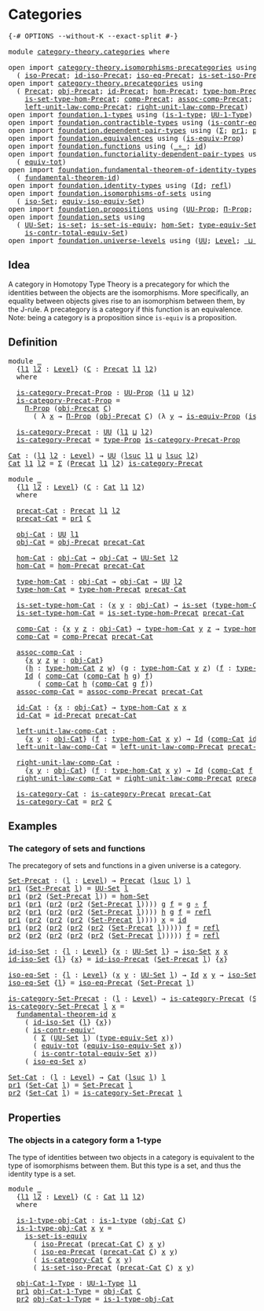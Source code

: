 # Categories

<pre class="Agda"><a id="23" class="Symbol">{-#</a> <a id="27" class="Keyword">OPTIONS</a> <a id="35" class="Pragma">--without-K</a> <a id="47" class="Pragma">--exact-split</a> <a id="61" class="Symbol">#-}</a>

<a id="66" class="Keyword">module</a> <a id="73" href="category-theory.categories.html" class="Module">category-theory.categories</a> <a id="100" class="Keyword">where</a>

<a id="107" class="Keyword">open</a> <a id="112" class="Keyword">import</a> <a id="119" href="category-theory.isomorphisms-precategories.html" class="Module">category-theory.isomorphisms-precategories</a> <a id="162" class="Keyword">using</a>
  <a id="170" class="Symbol">(</a> <a id="172" href="category-theory.isomorphisms-precategories.html#1426" class="Function">iso-Precat</a><a id="182" class="Symbol">;</a> <a id="184" href="category-theory.isomorphisms-precategories.html#2068" class="Function">id-iso-Precat</a><a id="197" class="Symbol">;</a> <a id="199" href="category-theory.isomorphisms-precategories.html#2501" class="Function">iso-eq-Precat</a><a id="212" class="Symbol">;</a> <a id="214" href="category-theory.isomorphisms-precategories.html#4373" class="Function">is-set-iso-Precat</a><a id="231" class="Symbol">)</a>
<a id="233" class="Keyword">open</a> <a id="238" class="Keyword">import</a> <a id="245" href="category-theory.precategories.html" class="Module">category-theory.precategories</a> <a id="275" class="Keyword">using</a>
  <a id="283" class="Symbol">(</a> <a id="285" href="category-theory.precategories.html#2242" class="Function">Precat</a><a id="291" class="Symbol">;</a> <a id="293" href="category-theory.precategories.html#2555" class="Function">obj-Precat</a><a id="303" class="Symbol">;</a> <a id="305" href="category-theory.precategories.html#3789" class="Function">id-Precat</a><a id="314" class="Symbol">;</a> <a id="316" href="category-theory.precategories.html#2600" class="Function">hom-Precat</a><a id="326" class="Symbol">;</a> <a id="328" href="category-theory.precategories.html#2674" class="Function">type-hom-Precat</a><a id="343" class="Symbol">;</a>
    <a id="349" href="category-theory.precategories.html#2772" class="Function">is-set-type-hom-Precat</a><a id="371" class="Symbol">;</a> <a id="373" href="category-theory.precategories.html#3056" class="Function">comp-Precat</a><a id="384" class="Symbol">;</a> <a id="386" href="category-theory.precategories.html#3361" class="Function">assoc-comp-Precat</a><a id="403" class="Symbol">;</a>
    <a id="409" href="category-theory.precategories.html#3884" class="Function">left-unit-law-comp-Precat</a><a id="434" class="Symbol">;</a> <a id="436" href="category-theory.precategories.html#4058" class="Function">right-unit-law-comp-Precat</a><a id="462" class="Symbol">)</a>
<a id="464" class="Keyword">open</a> <a id="469" class="Keyword">import</a> <a id="476" href="foundation.1-types.html" class="Module">foundation.1-types</a> <a id="495" class="Keyword">using</a> <a id="501" class="Symbol">(</a><a id="502" href="foundation-core.1-types.html#654" class="Function">is-1-type</a><a id="511" class="Symbol">;</a> <a id="513" href="foundation-core.1-types.html#720" class="Function">UU-1-Type</a><a id="522" class="Symbol">)</a>
<a id="524" class="Keyword">open</a> <a id="529" class="Keyword">import</a> <a id="536" href="foundation.contractible-types.html" class="Module">foundation.contractible-types</a> <a id="566" class="Keyword">using</a> <a id="572" class="Symbol">(</a><a id="573" href="foundation-core.contractible-types.html#3739" class="Function">is-contr-equiv&#39;</a><a id="588" class="Symbol">)</a>
<a id="590" class="Keyword">open</a> <a id="595" class="Keyword">import</a> <a id="602" href="foundation.dependent-pair-types.html" class="Module">foundation.dependent-pair-types</a> <a id="634" class="Keyword">using</a> <a id="640" class="Symbol">(</a><a id="641" href="foundation-core.dependent-pair-types.html#502" class="Record">Σ</a><a id="642" class="Symbol">;</a> <a id="644" href="foundation-core.dependent-pair-types.html#592" class="Field">pr1</a><a id="647" class="Symbol">;</a> <a id="649" href="foundation-core.dependent-pair-types.html#604" class="Field">pr2</a><a id="652" class="Symbol">)</a>
<a id="654" class="Keyword">open</a> <a id="659" class="Keyword">import</a> <a id="666" href="foundation.equivalences.html" class="Module">foundation.equivalences</a> <a id="690" class="Keyword">using</a> <a id="696" class="Symbol">(</a><a id="697" href="foundation.equivalences.html#13585" class="Function">is-equiv-Prop</a><a id="710" class="Symbol">)</a>
<a id="712" class="Keyword">open</a> <a id="717" class="Keyword">import</a> <a id="724" href="foundation.functions.html" class="Module">foundation.functions</a> <a id="745" class="Keyword">using</a> <a id="751" class="Symbol">(</a><a id="752" href="foundation-core.functions.html#407" class="Function Operator">_∘_</a><a id="755" class="Symbol">;</a> <a id="757" href="foundation-core.functions.html#309" class="Function">id</a><a id="759" class="Symbol">)</a>
<a id="761" class="Keyword">open</a> <a id="766" class="Keyword">import</a> <a id="773" href="foundation.functoriality-dependent-pair-types.html" class="Module">foundation.functoriality-dependent-pair-types</a> <a id="819" class="Keyword">using</a>
  <a id="827" class="Symbol">(</a> <a id="829" href="foundation-core.functoriality-dependent-pair-types.html#6804" class="Function">equiv-tot</a><a id="838" class="Symbol">)</a>
<a id="840" class="Keyword">open</a> <a id="845" class="Keyword">import</a> <a id="852" href="foundation.fundamental-theorem-of-identity-types.html" class="Module">foundation.fundamental-theorem-of-identity-types</a> <a id="901" class="Keyword">using</a>
  <a id="909" class="Symbol">(</a> <a id="911" href="foundation-core.fundamental-theorem-of-identity-types.html#1888" class="Function">fundamental-theorem-id</a><a id="933" class="Symbol">)</a>
<a id="935" class="Keyword">open</a> <a id="940" class="Keyword">import</a> <a id="947" href="foundation.identity-types.html" class="Module">foundation.identity-types</a> <a id="973" class="Keyword">using</a> <a id="979" class="Symbol">(</a><a id="980" href="foundation-core.identity-types.html#641" class="Datatype">Id</a><a id="982" class="Symbol">;</a> <a id="984" href="foundation-core.identity-types.html#694" class="InductiveConstructor">refl</a><a id="988" class="Symbol">)</a>
<a id="990" class="Keyword">open</a> <a id="995" class="Keyword">import</a> <a id="1002" href="foundation.isomorphisms-of-sets.html" class="Module">foundation.isomorphisms-of-sets</a> <a id="1034" class="Keyword">using</a>
  <a id="1042" class="Symbol">(</a> <a id="1044" href="foundation.isomorphisms-of-sets.html#1361" class="Function">iso-Set</a><a id="1051" class="Symbol">;</a> <a id="1053" href="foundation.isomorphisms-of-sets.html#3013" class="Function">equiv-iso-equiv-Set</a><a id="1072" class="Symbol">)</a>
<a id="1074" class="Keyword">open</a> <a id="1079" class="Keyword">import</a> <a id="1086" href="foundation.propositions.html" class="Module">foundation.propositions</a> <a id="1110" class="Keyword">using</a> <a id="1116" class="Symbol">(</a><a id="1117" href="foundation-core.propositions.html#1322" class="Function">UU-Prop</a><a id="1124" class="Symbol">;</a> <a id="1126" href="foundation.propositions.html#1941" class="Function">Π-Prop</a><a id="1132" class="Symbol">;</a> <a id="1134" href="foundation-core.propositions.html#1424" class="Function">type-Prop</a><a id="1143" class="Symbol">)</a>
<a id="1145" class="Keyword">open</a> <a id="1150" class="Keyword">import</a> <a id="1157" href="foundation.sets.html" class="Module">foundation.sets</a> <a id="1173" class="Keyword">using</a>
  <a id="1181" class="Symbol">(</a> <a id="1183" href="foundation-core.sets.html#1177" class="Function">UU-Set</a><a id="1189" class="Symbol">;</a> <a id="1191" href="foundation-core.sets.html#1099" class="Function">is-set</a><a id="1197" class="Symbol">;</a> <a id="1199" href="foundation-core.sets.html#3234" class="Function">is-set-is-equiv</a><a id="1214" class="Symbol">;</a> <a id="1216" href="foundation.sets.html#3908" class="Function">hom-Set</a><a id="1223" class="Symbol">;</a> <a id="1225" href="foundation.sets.html#4543" class="Function">type-equiv-Set</a><a id="1239" class="Symbol">;</a>
    <a id="1245" href="foundation.sets.html#5028" class="Function">is-contr-total-equiv-Set</a><a id="1269" class="Symbol">)</a>
<a id="1271" class="Keyword">open</a> <a id="1276" class="Keyword">import</a> <a id="1283" href="foundation.universe-levels.html" class="Module">foundation.universe-levels</a> <a id="1310" class="Keyword">using</a> <a id="1316" class="Symbol">(</a><a id="1317" href="foundation-core.universe-levels.html#222" class="Primitive">UU</a><a id="1319" class="Symbol">;</a> <a id="1321" href="Agda.Primitive.html#597" class="Postulate">Level</a><a id="1326" class="Symbol">;</a> <a id="1328" href="Agda.Primitive.html#810" class="Primitive Operator">_⊔_</a><a id="1331" class="Symbol">;</a> <a id="1333" href="Agda.Primitive.html#780" class="Primitive">lsuc</a><a id="1337" class="Symbol">)</a>
</pre>
## Idea

A category in Homotopy Type Theory is a precategory for which the identities between the objects are the isomorphisms. More specifically, an equality between objects gives rise to an isomorphism between them, by the J-rule. A precategory is a category if this function is an equivalence. Note: being a category is a proposition since `is-equiv` is a proposition.

## Definition

<pre class="Agda"><a id="1740" class="Keyword">module</a> <a id="1747" href="category-theory.categories.html#1747" class="Module">_</a>
  <a id="1751" class="Symbol">{</a><a id="1752" href="category-theory.categories.html#1752" class="Bound">l1</a> <a id="1755" href="category-theory.categories.html#1755" class="Bound">l2</a> <a id="1758" class="Symbol">:</a> <a id="1760" href="Agda.Primitive.html#597" class="Postulate">Level</a><a id="1765" class="Symbol">}</a> <a id="1767" class="Symbol">(</a><a id="1768" href="category-theory.categories.html#1768" class="Bound">C</a> <a id="1770" class="Symbol">:</a> <a id="1772" href="category-theory.precategories.html#2242" class="Function">Precat</a> <a id="1779" href="category-theory.categories.html#1752" class="Bound">l1</a> <a id="1782" href="category-theory.categories.html#1755" class="Bound">l2</a><a id="1784" class="Symbol">)</a>
  <a id="1788" class="Keyword">where</a>

  <a id="1797" href="category-theory.categories.html#1797" class="Function">is-category-Precat-Prop</a> <a id="1821" class="Symbol">:</a> <a id="1823" href="foundation-core.propositions.html#1322" class="Function">UU-Prop</a> <a id="1831" class="Symbol">(</a><a id="1832" href="category-theory.categories.html#1752" class="Bound">l1</a> <a id="1835" href="Agda.Primitive.html#810" class="Primitive Operator">⊔</a> <a id="1837" href="category-theory.categories.html#1755" class="Bound">l2</a><a id="1839" class="Symbol">)</a>
  <a id="1843" href="category-theory.categories.html#1797" class="Function">is-category-Precat-Prop</a> <a id="1867" class="Symbol">=</a>
    <a id="1873" href="foundation.propositions.html#1941" class="Function">Π-Prop</a> <a id="1880" class="Symbol">(</a><a id="1881" href="category-theory.precategories.html#2555" class="Function">obj-Precat</a> <a id="1892" href="category-theory.categories.html#1768" class="Bound">C</a><a id="1893" class="Symbol">)</a>
      <a id="1901" class="Symbol">(</a> <a id="1903" class="Symbol">λ</a> <a id="1905" href="category-theory.categories.html#1905" class="Bound">x</a> <a id="1907" class="Symbol">→</a> <a id="1909" href="foundation.propositions.html#1941" class="Function">Π-Prop</a> <a id="1916" class="Symbol">(</a><a id="1917" href="category-theory.precategories.html#2555" class="Function">obj-Precat</a> <a id="1928" href="category-theory.categories.html#1768" class="Bound">C</a><a id="1929" class="Symbol">)</a> <a id="1931" class="Symbol">(λ</a> <a id="1934" href="category-theory.categories.html#1934" class="Bound">y</a> <a id="1936" class="Symbol">→</a> <a id="1938" href="foundation.equivalences.html#13585" class="Function">is-equiv-Prop</a> <a id="1952" class="Symbol">(</a><a id="1953" href="category-theory.isomorphisms-precategories.html#2501" class="Function">iso-eq-Precat</a> <a id="1967" href="category-theory.categories.html#1768" class="Bound">C</a> <a id="1969" href="category-theory.categories.html#1905" class="Bound">x</a> <a id="1971" href="category-theory.categories.html#1934" class="Bound">y</a><a id="1972" class="Symbol">)))</a>

  <a id="1979" href="category-theory.categories.html#1979" class="Function">is-category-Precat</a> <a id="1998" class="Symbol">:</a> <a id="2000" href="foundation-core.universe-levels.html#222" class="Primitive">UU</a> <a id="2003" class="Symbol">(</a><a id="2004" href="category-theory.categories.html#1752" class="Bound">l1</a> <a id="2007" href="Agda.Primitive.html#810" class="Primitive Operator">⊔</a> <a id="2009" href="category-theory.categories.html#1755" class="Bound">l2</a><a id="2011" class="Symbol">)</a>
  <a id="2015" href="category-theory.categories.html#1979" class="Function">is-category-Precat</a> <a id="2034" class="Symbol">=</a> <a id="2036" href="foundation-core.propositions.html#1424" class="Function">type-Prop</a> <a id="2046" href="category-theory.categories.html#1797" class="Function">is-category-Precat-Prop</a>

<a id="Cat"></a><a id="2071" href="category-theory.categories.html#2071" class="Function">Cat</a> <a id="2075" class="Symbol">:</a> <a id="2077" class="Symbol">(</a><a id="2078" href="category-theory.categories.html#2078" class="Bound">l1</a> <a id="2081" href="category-theory.categories.html#2081" class="Bound">l2</a> <a id="2084" class="Symbol">:</a> <a id="2086" href="Agda.Primitive.html#597" class="Postulate">Level</a><a id="2091" class="Symbol">)</a> <a id="2093" class="Symbol">→</a> <a id="2095" href="foundation-core.universe-levels.html#222" class="Primitive">UU</a> <a id="2098" class="Symbol">(</a><a id="2099" href="Agda.Primitive.html#780" class="Primitive">lsuc</a> <a id="2104" href="category-theory.categories.html#2078" class="Bound">l1</a> <a id="2107" href="Agda.Primitive.html#810" class="Primitive Operator">⊔</a> <a id="2109" href="Agda.Primitive.html#780" class="Primitive">lsuc</a> <a id="2114" href="category-theory.categories.html#2081" class="Bound">l2</a><a id="2116" class="Symbol">)</a>
<a id="2118" href="category-theory.categories.html#2071" class="Function">Cat</a> <a id="2122" href="category-theory.categories.html#2122" class="Bound">l1</a> <a id="2125" href="category-theory.categories.html#2125" class="Bound">l2</a> <a id="2128" class="Symbol">=</a> <a id="2130" href="foundation-core.dependent-pair-types.html#502" class="Record">Σ</a> <a id="2132" class="Symbol">(</a><a id="2133" href="category-theory.precategories.html#2242" class="Function">Precat</a> <a id="2140" href="category-theory.categories.html#2122" class="Bound">l1</a> <a id="2143" href="category-theory.categories.html#2125" class="Bound">l2</a><a id="2145" class="Symbol">)</a> <a id="2147" href="category-theory.categories.html#1979" class="Function">is-category-Precat</a>

<a id="2167" class="Keyword">module</a> <a id="2174" href="category-theory.categories.html#2174" class="Module">_</a>
  <a id="2178" class="Symbol">{</a><a id="2179" href="category-theory.categories.html#2179" class="Bound">l1</a> <a id="2182" href="category-theory.categories.html#2182" class="Bound">l2</a> <a id="2185" class="Symbol">:</a> <a id="2187" href="Agda.Primitive.html#597" class="Postulate">Level</a><a id="2192" class="Symbol">}</a> <a id="2194" class="Symbol">(</a><a id="2195" href="category-theory.categories.html#2195" class="Bound">C</a> <a id="2197" class="Symbol">:</a> <a id="2199" href="category-theory.categories.html#2071" class="Function">Cat</a> <a id="2203" href="category-theory.categories.html#2179" class="Bound">l1</a> <a id="2206" href="category-theory.categories.html#2182" class="Bound">l2</a><a id="2208" class="Symbol">)</a>
  <a id="2212" class="Keyword">where</a>

  <a id="2221" href="category-theory.categories.html#2221" class="Function">precat-Cat</a> <a id="2232" class="Symbol">:</a> <a id="2234" href="category-theory.precategories.html#2242" class="Function">Precat</a> <a id="2241" href="category-theory.categories.html#2179" class="Bound">l1</a> <a id="2244" href="category-theory.categories.html#2182" class="Bound">l2</a>
  <a id="2249" href="category-theory.categories.html#2221" class="Function">precat-Cat</a> <a id="2260" class="Symbol">=</a> <a id="2262" href="foundation-core.dependent-pair-types.html#592" class="Field">pr1</a> <a id="2266" href="category-theory.categories.html#2195" class="Bound">C</a>

  <a id="2271" href="category-theory.categories.html#2271" class="Function">obj-Cat</a> <a id="2279" class="Symbol">:</a> <a id="2281" href="foundation-core.universe-levels.html#222" class="Primitive">UU</a> <a id="2284" href="category-theory.categories.html#2179" class="Bound">l1</a>
  <a id="2289" href="category-theory.categories.html#2271" class="Function">obj-Cat</a> <a id="2297" class="Symbol">=</a> <a id="2299" href="category-theory.precategories.html#2555" class="Function">obj-Precat</a> <a id="2310" href="category-theory.categories.html#2221" class="Function">precat-Cat</a>

  <a id="2324" href="category-theory.categories.html#2324" class="Function">hom-Cat</a> <a id="2332" class="Symbol">:</a> <a id="2334" href="category-theory.categories.html#2271" class="Function">obj-Cat</a> <a id="2342" class="Symbol">→</a> <a id="2344" href="category-theory.categories.html#2271" class="Function">obj-Cat</a> <a id="2352" class="Symbol">→</a> <a id="2354" href="foundation-core.sets.html#1177" class="Function">UU-Set</a> <a id="2361" href="category-theory.categories.html#2182" class="Bound">l2</a>
  <a id="2366" href="category-theory.categories.html#2324" class="Function">hom-Cat</a> <a id="2374" class="Symbol">=</a> <a id="2376" href="category-theory.precategories.html#2600" class="Function">hom-Precat</a> <a id="2387" href="category-theory.categories.html#2221" class="Function">precat-Cat</a>

  <a id="2401" href="category-theory.categories.html#2401" class="Function">type-hom-Cat</a> <a id="2414" class="Symbol">:</a> <a id="2416" href="category-theory.categories.html#2271" class="Function">obj-Cat</a> <a id="2424" class="Symbol">→</a> <a id="2426" href="category-theory.categories.html#2271" class="Function">obj-Cat</a> <a id="2434" class="Symbol">→</a> <a id="2436" href="foundation-core.universe-levels.html#222" class="Primitive">UU</a> <a id="2439" href="category-theory.categories.html#2182" class="Bound">l2</a>
  <a id="2444" href="category-theory.categories.html#2401" class="Function">type-hom-Cat</a> <a id="2457" class="Symbol">=</a> <a id="2459" href="category-theory.precategories.html#2674" class="Function">type-hom-Precat</a> <a id="2475" href="category-theory.categories.html#2221" class="Function">precat-Cat</a>

  <a id="2489" href="category-theory.categories.html#2489" class="Function">is-set-type-hom-Cat</a> <a id="2509" class="Symbol">:</a> <a id="2511" class="Symbol">(</a><a id="2512" href="category-theory.categories.html#2512" class="Bound">x</a> <a id="2514" href="category-theory.categories.html#2514" class="Bound">y</a> <a id="2516" class="Symbol">:</a> <a id="2518" href="category-theory.categories.html#2271" class="Function">obj-Cat</a><a id="2525" class="Symbol">)</a> <a id="2527" class="Symbol">→</a> <a id="2529" href="foundation-core.sets.html#1099" class="Function">is-set</a> <a id="2536" class="Symbol">(</a><a id="2537" href="category-theory.categories.html#2401" class="Function">type-hom-Cat</a> <a id="2550" href="category-theory.categories.html#2512" class="Bound">x</a> <a id="2552" href="category-theory.categories.html#2514" class="Bound">y</a><a id="2553" class="Symbol">)</a>
  <a id="2557" href="category-theory.categories.html#2489" class="Function">is-set-type-hom-Cat</a> <a id="2577" class="Symbol">=</a> <a id="2579" href="category-theory.precategories.html#2772" class="Function">is-set-type-hom-Precat</a> <a id="2602" href="category-theory.categories.html#2221" class="Function">precat-Cat</a>

  <a id="2616" href="category-theory.categories.html#2616" class="Function">comp-Cat</a> <a id="2625" class="Symbol">:</a> <a id="2627" class="Symbol">{</a><a id="2628" href="category-theory.categories.html#2628" class="Bound">x</a> <a id="2630" href="category-theory.categories.html#2630" class="Bound">y</a> <a id="2632" href="category-theory.categories.html#2632" class="Bound">z</a> <a id="2634" class="Symbol">:</a> <a id="2636" href="category-theory.categories.html#2271" class="Function">obj-Cat</a><a id="2643" class="Symbol">}</a> <a id="2645" class="Symbol">→</a> <a id="2647" href="category-theory.categories.html#2401" class="Function">type-hom-Cat</a> <a id="2660" href="category-theory.categories.html#2630" class="Bound">y</a> <a id="2662" href="category-theory.categories.html#2632" class="Bound">z</a> <a id="2664" class="Symbol">→</a> <a id="2666" href="category-theory.categories.html#2401" class="Function">type-hom-Cat</a> <a id="2679" href="category-theory.categories.html#2628" class="Bound">x</a> <a id="2681" href="category-theory.categories.html#2630" class="Bound">y</a> <a id="2683" class="Symbol">→</a> <a id="2685" href="category-theory.categories.html#2401" class="Function">type-hom-Cat</a> <a id="2698" href="category-theory.categories.html#2628" class="Bound">x</a> <a id="2700" href="category-theory.categories.html#2632" class="Bound">z</a>
  <a id="2704" href="category-theory.categories.html#2616" class="Function">comp-Cat</a> <a id="2713" class="Symbol">=</a> <a id="2715" href="category-theory.precategories.html#3056" class="Function">comp-Precat</a> <a id="2727" href="category-theory.categories.html#2221" class="Function">precat-Cat</a>

  <a id="2741" href="category-theory.categories.html#2741" class="Function">assoc-comp-Cat</a> <a id="2756" class="Symbol">:</a>
    <a id="2762" class="Symbol">{</a><a id="2763" href="category-theory.categories.html#2763" class="Bound">x</a> <a id="2765" href="category-theory.categories.html#2765" class="Bound">y</a> <a id="2767" href="category-theory.categories.html#2767" class="Bound">z</a> <a id="2769" href="category-theory.categories.html#2769" class="Bound">w</a> <a id="2771" class="Symbol">:</a> <a id="2773" href="category-theory.categories.html#2271" class="Function">obj-Cat</a><a id="2780" class="Symbol">}</a>
    <a id="2786" class="Symbol">(</a><a id="2787" href="category-theory.categories.html#2787" class="Bound">h</a> <a id="2789" class="Symbol">:</a> <a id="2791" href="category-theory.categories.html#2401" class="Function">type-hom-Cat</a> <a id="2804" href="category-theory.categories.html#2767" class="Bound">z</a> <a id="2806" href="category-theory.categories.html#2769" class="Bound">w</a><a id="2807" class="Symbol">)</a> <a id="2809" class="Symbol">(</a><a id="2810" href="category-theory.categories.html#2810" class="Bound">g</a> <a id="2812" class="Symbol">:</a> <a id="2814" href="category-theory.categories.html#2401" class="Function">type-hom-Cat</a> <a id="2827" href="category-theory.categories.html#2765" class="Bound">y</a> <a id="2829" href="category-theory.categories.html#2767" class="Bound">z</a><a id="2830" class="Symbol">)</a> <a id="2832" class="Symbol">(</a><a id="2833" href="category-theory.categories.html#2833" class="Bound">f</a> <a id="2835" class="Symbol">:</a> <a id="2837" href="category-theory.categories.html#2401" class="Function">type-hom-Cat</a> <a id="2850" href="category-theory.categories.html#2763" class="Bound">x</a> <a id="2852" href="category-theory.categories.html#2765" class="Bound">y</a><a id="2853" class="Symbol">)</a> <a id="2855" class="Symbol">→</a>
    <a id="2861" href="foundation-core.identity-types.html#641" class="Datatype">Id</a> <a id="2864" class="Symbol">(</a> <a id="2866" href="category-theory.categories.html#2616" class="Function">comp-Cat</a> <a id="2875" class="Symbol">(</a><a id="2876" href="category-theory.categories.html#2616" class="Function">comp-Cat</a> <a id="2885" href="category-theory.categories.html#2787" class="Bound">h</a> <a id="2887" href="category-theory.categories.html#2810" class="Bound">g</a><a id="2888" class="Symbol">)</a> <a id="2890" href="category-theory.categories.html#2833" class="Bound">f</a><a id="2891" class="Symbol">)</a>
       <a id="2900" class="Symbol">(</a> <a id="2902" href="category-theory.categories.html#2616" class="Function">comp-Cat</a> <a id="2911" href="category-theory.categories.html#2787" class="Bound">h</a> <a id="2913" class="Symbol">(</a><a id="2914" href="category-theory.categories.html#2616" class="Function">comp-Cat</a> <a id="2923" href="category-theory.categories.html#2810" class="Bound">g</a> <a id="2925" href="category-theory.categories.html#2833" class="Bound">f</a><a id="2926" class="Symbol">))</a>
  <a id="2931" href="category-theory.categories.html#2741" class="Function">assoc-comp-Cat</a> <a id="2946" class="Symbol">=</a> <a id="2948" href="category-theory.precategories.html#3361" class="Function">assoc-comp-Precat</a> <a id="2966" href="category-theory.categories.html#2221" class="Function">precat-Cat</a>

  <a id="2980" href="category-theory.categories.html#2980" class="Function">id-Cat</a> <a id="2987" class="Symbol">:</a> <a id="2989" class="Symbol">{</a><a id="2990" href="category-theory.categories.html#2990" class="Bound">x</a> <a id="2992" class="Symbol">:</a> <a id="2994" href="category-theory.categories.html#2271" class="Function">obj-Cat</a><a id="3001" class="Symbol">}</a> <a id="3003" class="Symbol">→</a> <a id="3005" href="category-theory.categories.html#2401" class="Function">type-hom-Cat</a> <a id="3018" href="category-theory.categories.html#2990" class="Bound">x</a> <a id="3020" href="category-theory.categories.html#2990" class="Bound">x</a>
  <a id="3024" href="category-theory.categories.html#2980" class="Function">id-Cat</a> <a id="3031" class="Symbol">=</a> <a id="3033" href="category-theory.precategories.html#3789" class="Function">id-Precat</a> <a id="3043" href="category-theory.categories.html#2221" class="Function">precat-Cat</a>

  <a id="3057" href="category-theory.categories.html#3057" class="Function">left-unit-law-comp-Cat</a> <a id="3080" class="Symbol">:</a>
    <a id="3086" class="Symbol">{</a><a id="3087" href="category-theory.categories.html#3087" class="Bound">x</a> <a id="3089" href="category-theory.categories.html#3089" class="Bound">y</a> <a id="3091" class="Symbol">:</a> <a id="3093" href="category-theory.categories.html#2271" class="Function">obj-Cat</a><a id="3100" class="Symbol">}</a> <a id="3102" class="Symbol">(</a><a id="3103" href="category-theory.categories.html#3103" class="Bound">f</a> <a id="3105" class="Symbol">:</a> <a id="3107" href="category-theory.categories.html#2401" class="Function">type-hom-Cat</a> <a id="3120" href="category-theory.categories.html#3087" class="Bound">x</a> <a id="3122" href="category-theory.categories.html#3089" class="Bound">y</a><a id="3123" class="Symbol">)</a> <a id="3125" class="Symbol">→</a> <a id="3127" href="foundation-core.identity-types.html#641" class="Datatype">Id</a> <a id="3130" class="Symbol">(</a><a id="3131" href="category-theory.categories.html#2616" class="Function">comp-Cat</a> <a id="3140" href="category-theory.categories.html#2980" class="Function">id-Cat</a> <a id="3147" href="category-theory.categories.html#3103" class="Bound">f</a><a id="3148" class="Symbol">)</a> <a id="3150" href="category-theory.categories.html#3103" class="Bound">f</a>
  <a id="3154" href="category-theory.categories.html#3057" class="Function">left-unit-law-comp-Cat</a> <a id="3177" class="Symbol">=</a> <a id="3179" href="category-theory.precategories.html#3884" class="Function">left-unit-law-comp-Precat</a> <a id="3205" href="category-theory.categories.html#2221" class="Function">precat-Cat</a>

  <a id="3219" href="category-theory.categories.html#3219" class="Function">right-unit-law-comp-Cat</a> <a id="3243" class="Symbol">:</a>
    <a id="3249" class="Symbol">{</a><a id="3250" href="category-theory.categories.html#3250" class="Bound">x</a> <a id="3252" href="category-theory.categories.html#3252" class="Bound">y</a> <a id="3254" class="Symbol">:</a> <a id="3256" href="category-theory.categories.html#2271" class="Function">obj-Cat</a><a id="3263" class="Symbol">}</a> <a id="3265" class="Symbol">(</a><a id="3266" href="category-theory.categories.html#3266" class="Bound">f</a> <a id="3268" class="Symbol">:</a> <a id="3270" href="category-theory.categories.html#2401" class="Function">type-hom-Cat</a> <a id="3283" href="category-theory.categories.html#3250" class="Bound">x</a> <a id="3285" href="category-theory.categories.html#3252" class="Bound">y</a><a id="3286" class="Symbol">)</a> <a id="3288" class="Symbol">→</a> <a id="3290" href="foundation-core.identity-types.html#641" class="Datatype">Id</a> <a id="3293" class="Symbol">(</a><a id="3294" href="category-theory.categories.html#2616" class="Function">comp-Cat</a> <a id="3303" href="category-theory.categories.html#3266" class="Bound">f</a> <a id="3305" href="category-theory.categories.html#2980" class="Function">id-Cat</a><a id="3311" class="Symbol">)</a> <a id="3313" href="category-theory.categories.html#3266" class="Bound">f</a>
  <a id="3317" href="category-theory.categories.html#3219" class="Function">right-unit-law-comp-Cat</a> <a id="3341" class="Symbol">=</a> <a id="3343" href="category-theory.precategories.html#4058" class="Function">right-unit-law-comp-Precat</a> <a id="3370" href="category-theory.categories.html#2221" class="Function">precat-Cat</a>

  <a id="3384" href="category-theory.categories.html#3384" class="Function">is-category-Cat</a> <a id="3400" class="Symbol">:</a> <a id="3402" href="category-theory.categories.html#1979" class="Function">is-category-Precat</a> <a id="3421" href="category-theory.categories.html#2221" class="Function">precat-Cat</a>
  <a id="3434" href="category-theory.categories.html#3384" class="Function">is-category-Cat</a> <a id="3450" class="Symbol">=</a> <a id="3452" href="foundation-core.dependent-pair-types.html#604" class="Field">pr2</a> <a id="3456" href="category-theory.categories.html#2195" class="Bound">C</a>
</pre>
## Examples

### The category of sets and functions

The precategory of sets and functions in a given universe is a category.

<pre class="Agda"><a id="Set-Precat"></a><a id="3598" href="category-theory.categories.html#3598" class="Function">Set-Precat</a> <a id="3609" class="Symbol">:</a> <a id="3611" class="Symbol">(</a><a id="3612" href="category-theory.categories.html#3612" class="Bound">l</a> <a id="3614" class="Symbol">:</a> <a id="3616" href="Agda.Primitive.html#597" class="Postulate">Level</a><a id="3621" class="Symbol">)</a> <a id="3623" class="Symbol">→</a> <a id="3625" href="category-theory.precategories.html#2242" class="Function">Precat</a> <a id="3632" class="Symbol">(</a><a id="3633" href="Agda.Primitive.html#780" class="Primitive">lsuc</a> <a id="3638" href="category-theory.categories.html#3612" class="Bound">l</a><a id="3639" class="Symbol">)</a> <a id="3641" href="category-theory.categories.html#3612" class="Bound">l</a>
<a id="3643" href="foundation-core.dependent-pair-types.html#592" class="Field">pr1</a> <a id="3647" class="Symbol">(</a><a id="3648" href="category-theory.categories.html#3598" class="Function">Set-Precat</a> <a id="3659" href="category-theory.categories.html#3659" class="Bound">l</a><a id="3660" class="Symbol">)</a> <a id="3662" class="Symbol">=</a> <a id="3664" href="foundation-core.sets.html#1177" class="Function">UU-Set</a> <a id="3671" href="category-theory.categories.html#3659" class="Bound">l</a>
<a id="3673" href="foundation-core.dependent-pair-types.html#592" class="Field">pr1</a> <a id="3677" class="Symbol">(</a><a id="3678" href="foundation-core.dependent-pair-types.html#604" class="Field">pr2</a> <a id="3682" class="Symbol">(</a><a id="3683" href="category-theory.categories.html#3598" class="Function">Set-Precat</a> <a id="3694" href="category-theory.categories.html#3694" class="Bound">l</a><a id="3695" class="Symbol">))</a> <a id="3698" class="Symbol">=</a> <a id="3700" href="foundation.sets.html#3908" class="Function">hom-Set</a>
<a id="3708" href="foundation-core.dependent-pair-types.html#592" class="Field">pr1</a> <a id="3712" class="Symbol">(</a><a id="3713" href="foundation-core.dependent-pair-types.html#592" class="Field">pr1</a> <a id="3717" class="Symbol">(</a><a id="3718" href="foundation-core.dependent-pair-types.html#604" class="Field">pr2</a> <a id="3722" class="Symbol">(</a><a id="3723" href="foundation-core.dependent-pair-types.html#604" class="Field">pr2</a> <a id="3727" class="Symbol">(</a><a id="3728" href="category-theory.categories.html#3598" class="Function">Set-Precat</a> <a id="3739" href="category-theory.categories.html#3739" class="Bound">l</a><a id="3740" class="Symbol">))))</a> <a id="3745" href="category-theory.categories.html#3745" class="Bound">g</a> <a id="3747" href="category-theory.categories.html#3747" class="Bound">f</a> <a id="3749" class="Symbol">=</a> <a id="3751" href="category-theory.categories.html#3745" class="Bound">g</a> <a id="3753" href="foundation-core.functions.html#407" class="Function Operator">∘</a> <a id="3755" href="category-theory.categories.html#3747" class="Bound">f</a>
<a id="3757" href="foundation-core.dependent-pair-types.html#604" class="Field">pr2</a> <a id="3761" class="Symbol">(</a><a id="3762" href="foundation-core.dependent-pair-types.html#592" class="Field">pr1</a> <a id="3766" class="Symbol">(</a><a id="3767" href="foundation-core.dependent-pair-types.html#604" class="Field">pr2</a> <a id="3771" class="Symbol">(</a><a id="3772" href="foundation-core.dependent-pair-types.html#604" class="Field">pr2</a> <a id="3776" class="Symbol">(</a><a id="3777" href="category-theory.categories.html#3598" class="Function">Set-Precat</a> <a id="3788" href="category-theory.categories.html#3788" class="Bound">l</a><a id="3789" class="Symbol">))))</a> <a id="3794" href="category-theory.categories.html#3794" class="Bound">h</a> <a id="3796" href="category-theory.categories.html#3796" class="Bound">g</a> <a id="3798" href="category-theory.categories.html#3798" class="Bound">f</a> <a id="3800" class="Symbol">=</a> <a id="3802" href="foundation-core.identity-types.html#694" class="InductiveConstructor">refl</a>
<a id="3807" href="foundation-core.dependent-pair-types.html#592" class="Field">pr1</a> <a id="3811" class="Symbol">(</a><a id="3812" href="foundation-core.dependent-pair-types.html#604" class="Field">pr2</a> <a id="3816" class="Symbol">(</a><a id="3817" href="foundation-core.dependent-pair-types.html#604" class="Field">pr2</a> <a id="3821" class="Symbol">(</a><a id="3822" href="foundation-core.dependent-pair-types.html#604" class="Field">pr2</a> <a id="3826" class="Symbol">(</a><a id="3827" href="category-theory.categories.html#3598" class="Function">Set-Precat</a> <a id="3838" href="category-theory.categories.html#3838" class="Bound">l</a><a id="3839" class="Symbol">))))</a> <a id="3844" href="category-theory.categories.html#3844" class="Bound">x</a> <a id="3846" class="Symbol">=</a> <a id="3848" href="foundation-core.functions.html#309" class="Function">id</a>
<a id="3851" href="foundation-core.dependent-pair-types.html#592" class="Field">pr1</a> <a id="3855" class="Symbol">(</a><a id="3856" href="foundation-core.dependent-pair-types.html#604" class="Field">pr2</a> <a id="3860" class="Symbol">(</a><a id="3861" href="foundation-core.dependent-pair-types.html#604" class="Field">pr2</a> <a id="3865" class="Symbol">(</a><a id="3866" href="foundation-core.dependent-pair-types.html#604" class="Field">pr2</a> <a id="3870" class="Symbol">(</a><a id="3871" href="foundation-core.dependent-pair-types.html#604" class="Field">pr2</a> <a id="3875" class="Symbol">(</a><a id="3876" href="category-theory.categories.html#3598" class="Function">Set-Precat</a> <a id="3887" href="category-theory.categories.html#3887" class="Bound">l</a><a id="3888" class="Symbol">)))))</a> <a id="3894" href="category-theory.categories.html#3894" class="Bound">f</a> <a id="3896" class="Symbol">=</a> <a id="3898" href="foundation-core.identity-types.html#694" class="InductiveConstructor">refl</a>
<a id="3903" href="foundation-core.dependent-pair-types.html#604" class="Field">pr2</a> <a id="3907" class="Symbol">(</a><a id="3908" href="foundation-core.dependent-pair-types.html#604" class="Field">pr2</a> <a id="3912" class="Symbol">(</a><a id="3913" href="foundation-core.dependent-pair-types.html#604" class="Field">pr2</a> <a id="3917" class="Symbol">(</a><a id="3918" href="foundation-core.dependent-pair-types.html#604" class="Field">pr2</a> <a id="3922" class="Symbol">(</a><a id="3923" href="foundation-core.dependent-pair-types.html#604" class="Field">pr2</a> <a id="3927" class="Symbol">(</a><a id="3928" href="category-theory.categories.html#3598" class="Function">Set-Precat</a> <a id="3939" href="category-theory.categories.html#3939" class="Bound">l</a><a id="3940" class="Symbol">)))))</a> <a id="3946" href="category-theory.categories.html#3946" class="Bound">f</a> <a id="3948" class="Symbol">=</a> <a id="3950" href="foundation-core.identity-types.html#694" class="InductiveConstructor">refl</a>

<a id="id-iso-Set"></a><a id="3956" href="category-theory.categories.html#3956" class="Function">id-iso-Set</a> <a id="3967" class="Symbol">:</a> <a id="3969" class="Symbol">{</a><a id="3970" href="category-theory.categories.html#3970" class="Bound">l</a> <a id="3972" class="Symbol">:</a> <a id="3974" href="Agda.Primitive.html#597" class="Postulate">Level</a><a id="3979" class="Symbol">}</a> <a id="3981" class="Symbol">{</a><a id="3982" href="category-theory.categories.html#3982" class="Bound">x</a> <a id="3984" class="Symbol">:</a> <a id="3986" href="foundation-core.sets.html#1177" class="Function">UU-Set</a> <a id="3993" href="category-theory.categories.html#3970" class="Bound">l</a><a id="3994" class="Symbol">}</a> <a id="3996" class="Symbol">→</a> <a id="3998" href="foundation.isomorphisms-of-sets.html#1361" class="Function">iso-Set</a> <a id="4006" href="category-theory.categories.html#3982" class="Bound">x</a> <a id="4008" href="category-theory.categories.html#3982" class="Bound">x</a>
<a id="4010" href="category-theory.categories.html#3956" class="Function">id-iso-Set</a> <a id="4021" class="Symbol">{</a><a id="4022" href="category-theory.categories.html#4022" class="Bound">l</a><a id="4023" class="Symbol">}</a> <a id="4025" class="Symbol">{</a><a id="4026" href="category-theory.categories.html#4026" class="Bound">x</a><a id="4027" class="Symbol">}</a> <a id="4029" class="Symbol">=</a> <a id="4031" href="category-theory.isomorphisms-precategories.html#2068" class="Function">id-iso-Precat</a> <a id="4045" class="Symbol">(</a><a id="4046" href="category-theory.categories.html#3598" class="Function">Set-Precat</a> <a id="4057" href="category-theory.categories.html#4022" class="Bound">l</a><a id="4058" class="Symbol">)</a> <a id="4060" class="Symbol">{</a><a id="4061" href="category-theory.categories.html#4026" class="Bound">x</a><a id="4062" class="Symbol">}</a>

<a id="iso-eq-Set"></a><a id="4065" href="category-theory.categories.html#4065" class="Function">iso-eq-Set</a> <a id="4076" class="Symbol">:</a> <a id="4078" class="Symbol">{</a><a id="4079" href="category-theory.categories.html#4079" class="Bound">l</a> <a id="4081" class="Symbol">:</a> <a id="4083" href="Agda.Primitive.html#597" class="Postulate">Level</a><a id="4088" class="Symbol">}</a> <a id="4090" class="Symbol">(</a><a id="4091" href="category-theory.categories.html#4091" class="Bound">x</a> <a id="4093" href="category-theory.categories.html#4093" class="Bound">y</a> <a id="4095" class="Symbol">:</a> <a id="4097" href="foundation-core.sets.html#1177" class="Function">UU-Set</a> <a id="4104" href="category-theory.categories.html#4079" class="Bound">l</a><a id="4105" class="Symbol">)</a> <a id="4107" class="Symbol">→</a> <a id="4109" href="foundation-core.identity-types.html#641" class="Datatype">Id</a> <a id="4112" href="category-theory.categories.html#4091" class="Bound">x</a> <a id="4114" href="category-theory.categories.html#4093" class="Bound">y</a> <a id="4116" class="Symbol">→</a> <a id="4118" href="foundation.isomorphisms-of-sets.html#1361" class="Function">iso-Set</a> <a id="4126" href="category-theory.categories.html#4091" class="Bound">x</a> <a id="4128" href="category-theory.categories.html#4093" class="Bound">y</a>
<a id="4130" href="category-theory.categories.html#4065" class="Function">iso-eq-Set</a> <a id="4141" class="Symbol">{</a><a id="4142" href="category-theory.categories.html#4142" class="Bound">l</a><a id="4143" class="Symbol">}</a> <a id="4145" class="Symbol">=</a> <a id="4147" href="category-theory.isomorphisms-precategories.html#2501" class="Function">iso-eq-Precat</a> <a id="4161" class="Symbol">(</a><a id="4162" href="category-theory.categories.html#3598" class="Function">Set-Precat</a> <a id="4173" href="category-theory.categories.html#4142" class="Bound">l</a><a id="4174" class="Symbol">)</a>

<a id="is-category-Set-Precat"></a><a id="4177" href="category-theory.categories.html#4177" class="Function">is-category-Set-Precat</a> <a id="4200" class="Symbol">:</a> <a id="4202" class="Symbol">(</a><a id="4203" href="category-theory.categories.html#4203" class="Bound">l</a> <a id="4205" class="Symbol">:</a> <a id="4207" href="Agda.Primitive.html#597" class="Postulate">Level</a><a id="4212" class="Symbol">)</a> <a id="4214" class="Symbol">→</a> <a id="4216" href="category-theory.categories.html#1979" class="Function">is-category-Precat</a> <a id="4235" class="Symbol">(</a><a id="4236" href="category-theory.categories.html#3598" class="Function">Set-Precat</a> <a id="4247" href="category-theory.categories.html#4203" class="Bound">l</a><a id="4248" class="Symbol">)</a>
<a id="4250" href="category-theory.categories.html#4177" class="Function">is-category-Set-Precat</a> <a id="4273" href="category-theory.categories.html#4273" class="Bound">l</a> <a id="4275" href="category-theory.categories.html#4275" class="Bound">x</a> <a id="4277" class="Symbol">=</a>
  <a id="4281" href="foundation-core.fundamental-theorem-of-identity-types.html#1888" class="Function">fundamental-theorem-id</a> <a id="4304" href="category-theory.categories.html#4275" class="Bound">x</a>
    <a id="4310" class="Symbol">(</a> <a id="4312" href="category-theory.categories.html#3956" class="Function">id-iso-Set</a> <a id="4323" class="Symbol">{</a><a id="4324" href="category-theory.categories.html#4273" class="Bound">l</a><a id="4325" class="Symbol">}</a> <a id="4327" class="Symbol">{</a><a id="4328" href="category-theory.categories.html#4275" class="Bound">x</a><a id="4329" class="Symbol">})</a>
    <a id="4336" class="Symbol">(</a> <a id="4338" href="foundation-core.contractible-types.html#3739" class="Function">is-contr-equiv&#39;</a>
      <a id="4360" class="Symbol">(</a> <a id="4362" href="foundation-core.dependent-pair-types.html#502" class="Record">Σ</a> <a id="4364" class="Symbol">(</a><a id="4365" href="foundation-core.sets.html#1177" class="Function">UU-Set</a> <a id="4372" href="category-theory.categories.html#4273" class="Bound">l</a><a id="4373" class="Symbol">)</a> <a id="4375" class="Symbol">(</a><a id="4376" href="foundation.sets.html#4543" class="Function">type-equiv-Set</a> <a id="4391" href="category-theory.categories.html#4275" class="Bound">x</a><a id="4392" class="Symbol">))</a>
      <a id="4401" class="Symbol">(</a> <a id="4403" href="foundation-core.functoriality-dependent-pair-types.html#6804" class="Function">equiv-tot</a> <a id="4413" class="Symbol">(</a><a id="4414" href="foundation.isomorphisms-of-sets.html#3013" class="Function">equiv-iso-equiv-Set</a> <a id="4434" href="category-theory.categories.html#4275" class="Bound">x</a><a id="4435" class="Symbol">))</a>
      <a id="4444" class="Symbol">(</a> <a id="4446" href="foundation.sets.html#5028" class="Function">is-contr-total-equiv-Set</a> <a id="4471" href="category-theory.categories.html#4275" class="Bound">x</a><a id="4472" class="Symbol">))</a>
    <a id="4479" class="Symbol">(</a> <a id="4481" href="category-theory.categories.html#4065" class="Function">iso-eq-Set</a> <a id="4492" href="category-theory.categories.html#4275" class="Bound">x</a><a id="4493" class="Symbol">)</a>

<a id="Set-Cat"></a><a id="4496" href="category-theory.categories.html#4496" class="Function">Set-Cat</a> <a id="4504" class="Symbol">:</a> <a id="4506" class="Symbol">(</a><a id="4507" href="category-theory.categories.html#4507" class="Bound">l</a> <a id="4509" class="Symbol">:</a> <a id="4511" href="Agda.Primitive.html#597" class="Postulate">Level</a><a id="4516" class="Symbol">)</a> <a id="4518" class="Symbol">→</a> <a id="4520" href="category-theory.categories.html#2071" class="Function">Cat</a> <a id="4524" class="Symbol">(</a><a id="4525" href="Agda.Primitive.html#780" class="Primitive">lsuc</a> <a id="4530" href="category-theory.categories.html#4507" class="Bound">l</a><a id="4531" class="Symbol">)</a> <a id="4533" href="category-theory.categories.html#4507" class="Bound">l</a>
<a id="4535" href="foundation-core.dependent-pair-types.html#592" class="Field">pr1</a> <a id="4539" class="Symbol">(</a><a id="4540" href="category-theory.categories.html#4496" class="Function">Set-Cat</a> <a id="4548" href="category-theory.categories.html#4548" class="Bound">l</a><a id="4549" class="Symbol">)</a> <a id="4551" class="Symbol">=</a> <a id="4553" href="category-theory.categories.html#3598" class="Function">Set-Precat</a> <a id="4564" href="category-theory.categories.html#4548" class="Bound">l</a>
<a id="4566" href="foundation-core.dependent-pair-types.html#604" class="Field">pr2</a> <a id="4570" class="Symbol">(</a><a id="4571" href="category-theory.categories.html#4496" class="Function">Set-Cat</a> <a id="4579" href="category-theory.categories.html#4579" class="Bound">l</a><a id="4580" class="Symbol">)</a> <a id="4582" class="Symbol">=</a> <a id="4584" href="category-theory.categories.html#4177" class="Function">is-category-Set-Precat</a> <a id="4607" href="category-theory.categories.html#4579" class="Bound">l</a>
</pre>
## Properties

### The objects in a category form a 1-type

The type of identities between two objects in a category is equivalent to the type of isomorphisms between them. But this type is a set, and thus the identity type is a set.

<pre class="Agda"><a id="4857" class="Keyword">module</a> <a id="4864" href="category-theory.categories.html#4864" class="Module">_</a>
  <a id="4868" class="Symbol">{</a><a id="4869" href="category-theory.categories.html#4869" class="Bound">l1</a> <a id="4872" href="category-theory.categories.html#4872" class="Bound">l2</a> <a id="4875" class="Symbol">:</a> <a id="4877" href="Agda.Primitive.html#597" class="Postulate">Level</a><a id="4882" class="Symbol">}</a> <a id="4884" class="Symbol">(</a><a id="4885" href="category-theory.categories.html#4885" class="Bound">C</a> <a id="4887" class="Symbol">:</a> <a id="4889" href="category-theory.categories.html#2071" class="Function">Cat</a> <a id="4893" href="category-theory.categories.html#4869" class="Bound">l1</a> <a id="4896" href="category-theory.categories.html#4872" class="Bound">l2</a><a id="4898" class="Symbol">)</a>
  <a id="4902" class="Keyword">where</a>

  <a id="4911" href="category-theory.categories.html#4911" class="Function">is-1-type-obj-Cat</a> <a id="4929" class="Symbol">:</a> <a id="4931" href="foundation-core.1-types.html#654" class="Function">is-1-type</a> <a id="4941" class="Symbol">(</a><a id="4942" href="category-theory.categories.html#2271" class="Function">obj-Cat</a> <a id="4950" href="category-theory.categories.html#4885" class="Bound">C</a><a id="4951" class="Symbol">)</a>
  <a id="4955" href="category-theory.categories.html#4911" class="Function">is-1-type-obj-Cat</a> <a id="4973" href="category-theory.categories.html#4973" class="Bound">x</a> <a id="4975" href="category-theory.categories.html#4975" class="Bound">y</a> <a id="4977" class="Symbol">=</a>
    <a id="4983" href="foundation-core.sets.html#3234" class="Function">is-set-is-equiv</a>
      <a id="5005" class="Symbol">(</a> <a id="5007" href="category-theory.isomorphisms-precategories.html#1426" class="Function">iso-Precat</a> <a id="5018" class="Symbol">(</a><a id="5019" href="category-theory.categories.html#2221" class="Function">precat-Cat</a> <a id="5030" href="category-theory.categories.html#4885" class="Bound">C</a><a id="5031" class="Symbol">)</a> <a id="5033" href="category-theory.categories.html#4973" class="Bound">x</a> <a id="5035" href="category-theory.categories.html#4975" class="Bound">y</a><a id="5036" class="Symbol">)</a>
      <a id="5044" class="Symbol">(</a> <a id="5046" href="category-theory.isomorphisms-precategories.html#2501" class="Function">iso-eq-Precat</a> <a id="5060" class="Symbol">(</a><a id="5061" href="category-theory.categories.html#2221" class="Function">precat-Cat</a> <a id="5072" href="category-theory.categories.html#4885" class="Bound">C</a><a id="5073" class="Symbol">)</a> <a id="5075" href="category-theory.categories.html#4973" class="Bound">x</a> <a id="5077" href="category-theory.categories.html#4975" class="Bound">y</a><a id="5078" class="Symbol">)</a>
      <a id="5086" class="Symbol">(</a> <a id="5088" href="category-theory.categories.html#3384" class="Function">is-category-Cat</a> <a id="5104" href="category-theory.categories.html#4885" class="Bound">C</a> <a id="5106" href="category-theory.categories.html#4973" class="Bound">x</a> <a id="5108" href="category-theory.categories.html#4975" class="Bound">y</a><a id="5109" class="Symbol">)</a>
      <a id="5117" class="Symbol">(</a> <a id="5119" href="category-theory.isomorphisms-precategories.html#4373" class="Function">is-set-iso-Precat</a> <a id="5137" class="Symbol">(</a><a id="5138" href="category-theory.categories.html#2221" class="Function">precat-Cat</a> <a id="5149" href="category-theory.categories.html#4885" class="Bound">C</a><a id="5150" class="Symbol">)</a> <a id="5152" href="category-theory.categories.html#4973" class="Bound">x</a> <a id="5154" href="category-theory.categories.html#4975" class="Bound">y</a><a id="5155" class="Symbol">)</a>

  <a id="5160" href="category-theory.categories.html#5160" class="Function">obj-Cat-1-Type</a> <a id="5175" class="Symbol">:</a> <a id="5177" href="foundation-core.1-types.html#720" class="Function">UU-1-Type</a> <a id="5187" href="category-theory.categories.html#4869" class="Bound">l1</a>
  <a id="5192" href="foundation-core.dependent-pair-types.html#592" class="Field">pr1</a> <a id="5196" href="category-theory.categories.html#5160" class="Function">obj-Cat-1-Type</a> <a id="5211" class="Symbol">=</a> <a id="5213" href="category-theory.categories.html#2271" class="Function">obj-Cat</a> <a id="5221" href="category-theory.categories.html#4885" class="Bound">C</a>
  <a id="5225" href="foundation-core.dependent-pair-types.html#604" class="Field">pr2</a> <a id="5229" href="category-theory.categories.html#5160" class="Function">obj-Cat-1-Type</a> <a id="5244" class="Symbol">=</a> <a id="5246" href="category-theory.categories.html#4911" class="Function">is-1-type-obj-Cat</a>
</pre>